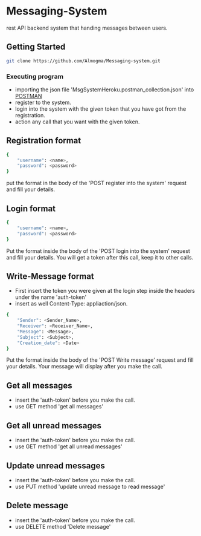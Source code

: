 # Messaging-System

rest API backend system that handing messages between users.

## Getting Started

```bash
git clone https://github.com/Almogma/Messaging-system.git
```
### Executing program

* importing the json file 'MsgSystemHeroku.postman_collection.json' into [POSTMAN](https://web.postman.co/)
* register to the system.
* login into the system with the given token that you have got from the registration.
* action any call that you want with the given token.


## Registration format

```bash
{
    "username": <name>,
    "password": <password>
}
```
put the format in the body of the 'POST register into the system' request and fill your details.

## Login format

```bash
{
    "username": <name>,
    "password": <password>
}
```
Put the format inside the body of the 'POST login into the system' request and fill your details.
You will get a token after this call, keep it to other calls.

## Write-Message format
 * First insert the token you were given at the login step inside the headers under the name 'auth-token'
 * insert as well Content-Type: appliaction/json.
```bash
{
    "Sender": <Sender_Name>,
    "Receiver": <Receiver_Name>,
    "Message": <Message>,
    "Subject": <Subject>,
    "Creation_date": <Date>
}
```
Put the format inside the body of the 'POST Write message' request and fill your details.
Your message will display after you make the call.

## Get all messages 
* insert the 'auth-token' before you make the call.
* use GET method 'get all messages' 

## Get all unread messages 
* insert the 'auth-token' before you make the call.
* use GET method 'get all unread messages' 

##  Update unread messages
* insert the 'auth-token' before you make the call.
* use PUT method 'update unread message to read message' 

##  Delete message
* insert the 'auth-token' before you make the call.
* use DELETE method 'Delete message' 

